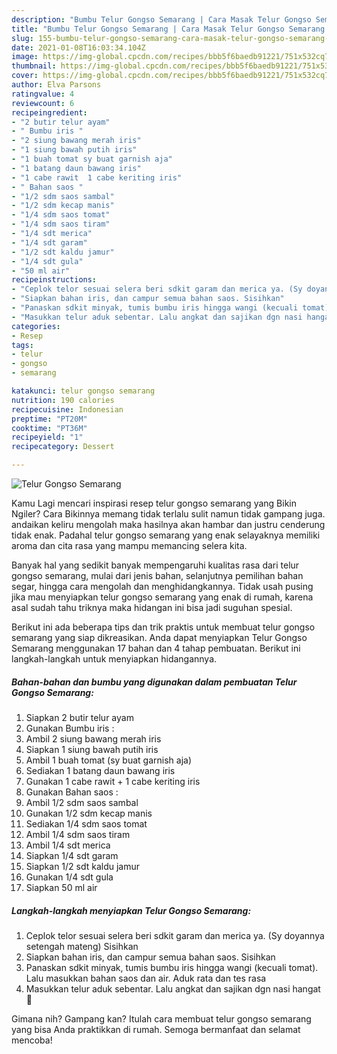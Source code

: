 ```yaml
---
description: "Bumbu Telur Gongso Semarang | Cara Masak Telur Gongso Semarang Yang Sedap"
title: "Bumbu Telur Gongso Semarang | Cara Masak Telur Gongso Semarang Yang Sedap"
slug: 155-bumbu-telur-gongso-semarang-cara-masak-telur-gongso-semarang-yang-sedap
date: 2021-01-08T16:03:34.104Z
image: https://img-global.cpcdn.com/recipes/bbb5f6baedb91221/751x532cq70/telur-gongso-semarang-foto-resep-utama.jpg
thumbnail: https://img-global.cpcdn.com/recipes/bbb5f6baedb91221/751x532cq70/telur-gongso-semarang-foto-resep-utama.jpg
cover: https://img-global.cpcdn.com/recipes/bbb5f6baedb91221/751x532cq70/telur-gongso-semarang-foto-resep-utama.jpg
author: Elva Parsons
ratingvalue: 4
reviewcount: 6
recipeingredient:
- "2 butir telur ayam"
- " Bumbu iris "
- "2 siung bawang merah iris"
- "1 siung bawah putih iris"
- "1 buah tomat sy buat garnish aja"
- "1 batang daun bawang iris"
- "1 cabe rawit  1 cabe keriting iris"
- " Bahan saos "
- "1/2 sdm saos sambal"
- "1/2 sdm kecap manis"
- "1/4 sdm saos tomat"
- "1/4 sdm saos tiram"
- "1/4 sdt merica"
- "1/4 sdt garam"
- "1/2 sdt kaldu jamur"
- "1/4 sdt gula"
- "50 ml air"
recipeinstructions:
- "Ceplok telor sesuai selera beri sdkit garam dan merica ya. (Sy doyannya setengah mateng) Sisihkan"
- "Siapkan bahan iris, dan campur semua bahan saos. Sisihkan"
- "Panaskan sdkit minyak, tumis bumbu iris hingga wangi (kecuali tomat). Lalu masukkan bahan saos dan air. Aduk rata dan tes rasa"
- "Masukkan telur aduk sebentar. Lalu angkat dan sajikan dgn nasi hangat 🥰"
categories:
- Resep
tags:
- telur
- gongso
- semarang

katakunci: telur gongso semarang 
nutrition: 190 calories
recipecuisine: Indonesian
preptime: "PT20M"
cooktime: "PT36M"
recipeyield: "1"
recipecategory: Dessert

---
```



![Telur Gongso Semarang](https://img-global.cpcdn.com/recipes/bbb5f6baedb91221/751x532cq70/telur-gongso-semarang-foto-resep-utama.jpg)

Kamu Lagi mencari inspirasi resep telur gongso semarang yang Bikin Ngiler? Cara Bikinnya memang tidak terlalu sulit namun tidak gampang juga. andaikan keliru mengolah maka hasilnya akan hambar dan justru cenderung tidak enak. Padahal telur gongso semarang yang enak selayaknya memiliki aroma dan cita rasa yang mampu memancing selera kita.

Banyak hal yang sedikit banyak mempengaruhi kualitas rasa dari telur gongso semarang, mulai dari jenis bahan, selanjutnya pemilihan bahan segar, hingga cara mengolah dan menghidangkannya. Tidak usah pusing jika mau menyiapkan telur gongso semarang yang enak di rumah, karena asal sudah tahu triknya maka hidangan ini bisa jadi suguhan spesial.




Berikut ini ada beberapa tips dan trik praktis untuk membuat telur gongso semarang yang siap dikreasikan. Anda dapat menyiapkan Telur Gongso Semarang menggunakan 17 bahan dan 4 tahap pembuatan. Berikut ini langkah-langkah untuk menyiapkan hidangannya.

<!--inarticleads1-->

##### Bahan-bahan dan bumbu yang digunakan dalam pembuatan Telur Gongso Semarang:

1. Siapkan 2 butir telur ayam
1. Gunakan  Bumbu iris :
1. Ambil 2 siung bawang merah iris
1. Siapkan 1 siung bawah putih iris
1. Ambil 1 buah tomat (sy buat garnish aja)
1. Sediakan 1 batang daun bawang iris
1. Gunakan 1 cabe rawit + 1 cabe keriting iris
1. Gunakan  Bahan saos :
1. Ambil 1/2 sdm saos sambal
1. Gunakan 1/2 sdm kecap manis
1. Sediakan 1/4 sdm saos tomat
1. Ambil 1/4 sdm saos tiram
1. Ambil 1/4 sdt merica
1. Siapkan 1/4 sdt garam
1. Siapkan 1/2 sdt kaldu jamur
1. Gunakan 1/4 sdt gula
1. Siapkan 50 ml air




<!--inarticleads2-->

##### Langkah-langkah menyiapkan Telur Gongso Semarang:

1. Ceplok telor sesuai selera beri sdkit garam dan merica ya. (Sy doyannya setengah mateng) Sisihkan
1. Siapkan bahan iris, dan campur semua bahan saos. Sisihkan
1. Panaskan sdkit minyak, tumis bumbu iris hingga wangi (kecuali tomat). Lalu masukkan bahan saos dan air. Aduk rata dan tes rasa
1. Masukkan telur aduk sebentar. Lalu angkat dan sajikan dgn nasi hangat 🥰




Gimana nih? Gampang kan? Itulah cara membuat telur gongso semarang yang bisa Anda praktikkan di rumah. Semoga bermanfaat dan selamat mencoba!
